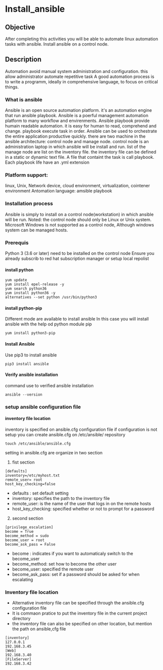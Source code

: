 # Install_ansible
## Objective
After completing this activities you will be able to automate linux automation tasks with ansible.
Install ansible on a control node.
## Description
Automation avoid manual system administration and configuration. this allow administrator automate repetitive task
A good automation process is to write a programm, ideally in comprehensive language, to focus on critical things.
### What is ansible
Ansible is an open source automation platform. it's an automation engine that run ansible playbook.
Ansible is a poerful management automation platform to many workflow and envirenments.
Ansible playbook provide humain readable automation. it is easy for human to read, comprehend and change.
playbook execute task in order.
Ansible can be used to orchestrate the entire application productive quickly.
there are two machine in the ansible architecture: control node and manage node. control node is an  administration laptop
in which ansible will be install and run. 
list of the manage node are list on the inventory file. the inventory file can be defined in a static or dynamic text file.
A file that containt the task is call playbook. Each playbook life have an .yml extension
### Platform support: 
linux, Unix, Network device, cloud environment, virtualization, cointener environment
Antomation language: amsible playbook
### Installation process
Ansible is simply to install on a control node(workstation) in which ansible will be run.
Noted: the control node should only be Linux or Unix system. Microsoft Windows is not supported as a control node,
Although windows system can be managed hosts.
### Prerequis
Python 3 (3.6 or later) need to be installed on the control node
Ensure you already subscrib to red hat subscription manager or setup local repolist
#### install python
```
yum update
yum install epel-release -y
yum search python36
yum install python36 -y
alternatives --set python /usr/bin/python3
```
#### install python-pip
Different mode are available to install ansible
In this case you will install ansible with the help od python module pip
```
yum install python3-pip
```
#### Install Ansible
Use pip3 to install ansible
```
pip3 install ansible
```
#### Verify ansible installation
command use to verified ansible installation
```
ansible --version
```
### setup ansible configuration file
#### inventory file location
inventory is specified on ansible.cfg configuration file
if configuration is not setup 
you can create ansible.cfg on /etc/ansible/ repository
```
touch /etc/ansible/ansible.cfg
```
setting in ansible.cfg are organize in two section
1. fist section
```
[defaults]
inventory=/etc/myhost.txt
remote_user= root
host_key_checking=false
```
- defaults : set default setting
- inventory: specifies the path to the inventory file
- remote_user: is the name of the user that logs in on the remote hosts
- host_key_checking: specified whether or not to prompt for a password 
2. second section
```
[privilege_escalation]
become = True
become_method = sudo
become_user = root
become_ask_pass = False
```
- become : indicates if you want to automaticaly switch to the become_user
- become_method: set how to become the other user
- become_user: specified the remote user
- become_ask_pass: set if a password should be asked for when escalating

### Inventory file location
- Alternative inventory file can be specified through the ansible.cfg configuration file
- It is commaon pratice to put the inventory file in the current project directory
- the inventory file can also be specified on other location, but mention the path on ansible,cfg file
```
[inventory]
127.0.0.1
192.168.3.45
[Web]
192.168.3.40
[FileServer]
192.168.3.42
```



